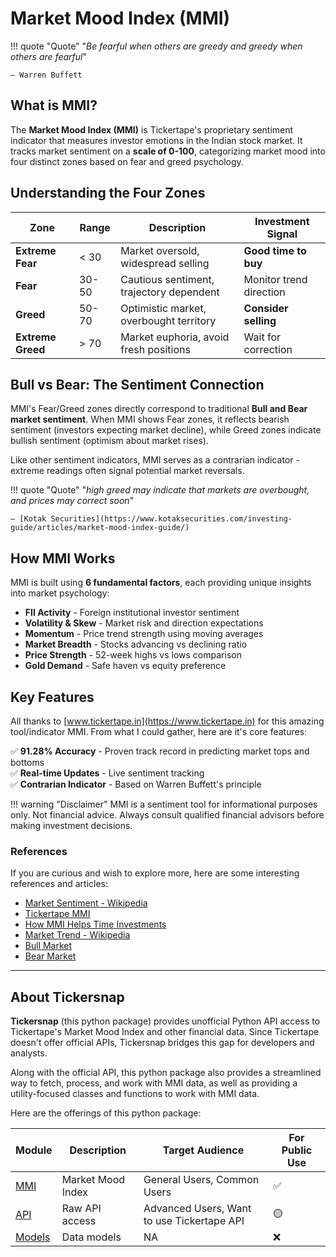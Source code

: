 # Market Mood Index (MMI)

!!! quote "Quote"
    "_Be fearful when others are greedy and greedy when others are fearful_"
    
    — Warren Buffett

## What is MMI?

The **Market Mood Index (MMI)** is Tickertape's proprietary sentiment indicator that measures investor emotions in the Indian stock market.
It tracks market sentiment on a **scale of 0-100**, categorizing market mood into four distinct zones based on fear and greed psychology.

## Understanding the Four Zones

| Zone | Range | Description | Investment Signal |
|------|-------|-------------|-------------------|
| **Extreme Fear** | < 30 | Market oversold, widespread selling | **Good time to buy** |
| **Fear** | 30-50 | Cautious sentiment, trajectory dependent | Monitor trend direction |
| **Greed** | 50-70 | Optimistic market, overbought territory | **Consider selling** |
| **Extreme Greed** | > 70 | Market euphoria, avoid fresh positions | Wait for correction |

## Bull vs Bear: The Sentiment Connection

MMI's Fear/Greed zones directly correspond to traditional **Bull and Bear market sentiment**.
When MMI shows Fear zones, it reflects bearish sentiment (investors expecting market decline),
while Greed zones indicate bullish sentiment (optimism about market rises).

Like other sentiment indicators, MMI serves as a contrarian indicator - extreme readings often signal potential market reversals.

!!! quote "Quote"
    "_high greed may indicate that markets are overbought, and prices may correct soon_"

    — [Kotak Securities](https://www.kotaksecurities.com/investing-guide/articles/market-mood-index-guide/)

## How MMI Works

MMI is built using **6 fundamental factors**, each providing unique insights into market psychology:

- **FII Activity** - Foreign institutional investor sentiment
- **Volatility & Skew** - Market risk and direction expectations  
- **Momentum** - Price trend strength using moving averages
- **Market Breadth** - Stocks advancing vs declining ratio
- **Price Strength** - 52-week highs vs lows comparison
- **Gold Demand** - Safe haven vs equity preference

## Key Features

All thanks to [www.tickertape.in](https://www.tickertape.in) for this amazing tool/indicator MMI. From what I could gather, here are it's core features:

✅ **91.28% Accuracy** - Proven track record in predicting market tops and bottoms  
✅ **Real-time Updates** - Live sentiment tracking  
✅ **Contrarian Indicator** - Based on Warren Buffett's principle

!!! warning "Disclaimer"
    MMI is a sentiment tool for informational purposes only. Not financial advice.
    Always consult qualified financial advisors before making investment decisions.

### References

If you are curious and wish to explore more, here are some interesting references and articles:

- [Market Sentiment - Wikipedia](https://en.wikipedia.org/wiki/Market_sentiment)
- [Tickertape MMI](https://www.tickertape.in/market-mood-index)
- [How MMI Helps Time Investments](https://www.tickertape.in/blog/how-mmi-can-help-in-timing-your-investments-better/)
- [Market Trend - Wikipedia](https://en.wikipedia.org/wiki/Market_trend)
- [Bull Market](https://www.tickertape.in/blog/bull-market/)
- [Bear Market](https://www.tickertape.in/blog/don-fear-a-bear-market/)

---

## About Tickersnap

**Tickersnap** (this python package) provides unofficial Python API access to Tickertape's Market Mood Index and other financial data.
Since Tickertape doesn't offer official APIs, Tickersnap bridges this gap for developers and analysts.

Along with the official API, this python package also provides a streamlined way to fetch, process, and work with MMI data,
as well as providing a utility-focused classes and functions to work with MMI data.

Here are the offerings of this python package:

| Module | Description | Target Audience | For Public Use |
|--------|-------------|-----------------|----------------|
| [MMI](mmi.md) | Market Mood Index | General Users, Common Users | ✅ |
| [API](api.md) | Raw API access | Advanced Users, Want to use Tickertape API | 🟡 |
| [Models](models.md) | Data models | NA | ❌ |
